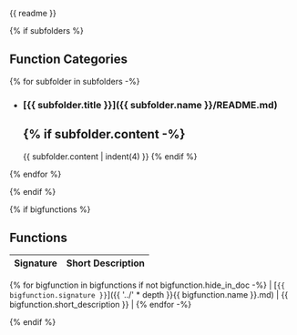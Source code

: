 {{ readme }}


{% if subfolders %}

## Function Categories

<div class="grid cards  " markdown>

{% for subfolder in subfolders -%}

-   ### [{{ subfolder.title }}]({{ subfolder.name }}/README.md)

    {% if subfolder.content -%}
    ---

    {{ subfolder.content | indent(4) }}
    {% endif %}

{% endfor %}

{% endif %}



{% if bigfunctions %}

## Functions

<div class="functions-table" markdown>

| Signature | Short Description |
|------|---------|
{% for bigfunction in bigfunctions if not bigfunction.hide_in_doc -%}
| [<code>{{ bigfunction.signature }}</code>]({{ '../' * depth }}{{ bigfunction.name }}.md) | {{ bigfunction.short_description }} |
{% endfor -%}

</div>

{% endif %}
